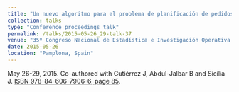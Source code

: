 ```yaml
---
title: "Un nuevo algoritmo para el problema de planificación de pedidos con limitaciones de almacenaje"
collection: talks
type: "Conference proceedings talk"
permalink: /talks/2015-05-26_29-talk-37
venue: "35º Congreso Nacional de Estadística e Investigación Operativa (SEIO 2015)"
date: 2015-05-26
location: "Pamplona, Spain"
---
```

May 26-29, 2015. Co-authored with Gutiérrez J, Abdul-Jalbar B and Sicilia J.
[ISBN 978-84-606-7906-6, page 85](https://portalciencia.ull.es/documentos/61e8fa951363a53edff70ef4?lang=en).